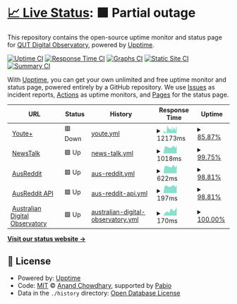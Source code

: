 # [📈 Live Status](https://QUT-Digital-Observatory.github.io/test): <!--live status--> **🟧 Partial outage**

This repository contains the open-source uptime monitor and status page for [QUT Digital Observatory](https://www.qut.edu.au/digital-observatory), powered by [Upptime](https://github.com/upptime/upptime).

[![Uptime CI](https://github.com/QUT-Digital-Observatory/test/workflows/Uptime%20CI/badge.svg)](https://github.com/QUT-Digital-Observatory/test/actions?query=workflow%3A%22Uptime+CI%22)
[![Response Time CI](https://github.com/QUT-Digital-Observatory/test/workflows/Response%20Time%20CI/badge.svg)](https://github.com/QUT-Digital-Observatory/test/actions?query=workflow%3A%22Response+Time+CI%22)
[![Graphs CI](https://github.com/QUT-Digital-Observatory/test/workflows/Graphs%20CI/badge.svg)](https://github.com/QUT-Digital-Observatory/test/actions?query=workflow%3A%22Graphs+CI%22)
[![Static Site CI](https://github.com/QUT-Digital-Observatory/test/workflows/Static%20Site%20CI/badge.svg)](https://github.com/QUT-Digital-Observatory/test/actions?query=workflow%3A%22Static+Site+CI%22)
[![Summary CI](https://github.com/QUT-Digital-Observatory/test/workflows/Summary%20CI/badge.svg)](https://github.com/QUT-Digital-Observatory/test/actions?query=workflow%3A%22Summary+CI%22)

With [Upptime](https://upptime.js.org), you can get your own unlimited and free uptime monitor and status page, powered entirely by a GitHub repository. We use [Issues](https://github.com/QUT-Digital-Observatory/test/issues) as incident reports, [Actions](https://github.com/QUT-Digital-Observatory/test/actions) as uptime monitors, and [Pages](https://QUT-Digital-Observatory.github.io/test) for the status page.

<!--start: status pages-->
<!-- This summary is generated by Upptime (https://github.com/upptime/upptime) -->
<!-- Do not edit this manually, your changes will be overwritten -->
<!-- prettier-ignore -->
| URL | Status | History | Response Time | Uptime |
| --- | ------ | ------- | ------------- | ------ |
| <img alt="" src="https://icons.duckduckgo.com/ip3/youteplus.digitalobservatory.net.au.ico" height="13"> [Youte+](https://youteplus.digitalobservatory.net.au/) | 🟥 Down | [youte.yml](https://github.com/QUT-Digital-Observatory/monitoring/commits/HEAD/history/youte.yml) | <details><summary><img alt="Response time graph" src="./graphs/youte/response-time-week.png" height="20"> 12173ms</summary><br><a href="https://QUT-Digital-Observatory.github.io/monitoring/history/youte"><img alt="Response time 4720" src="https://img.shields.io/endpoint?url=https%3A%2F%2Fraw.githubusercontent.com%2FQUT-Digital-Observatory%2Fmonitoring%2FHEAD%2Fapi%2Fyoute%2Fresponse-time.json"></a><br><a href="https://QUT-Digital-Observatory.github.io/monitoring/history/youte"><img alt="24-hour response time 13378" src="https://img.shields.io/endpoint?url=https%3A%2F%2Fraw.githubusercontent.com%2FQUT-Digital-Observatory%2Fmonitoring%2FHEAD%2Fapi%2Fyoute%2Fresponse-time-day.json"></a><br><a href="https://QUT-Digital-Observatory.github.io/monitoring/history/youte"><img alt="7-day response time 12173" src="https://img.shields.io/endpoint?url=https%3A%2F%2Fraw.githubusercontent.com%2FQUT-Digital-Observatory%2Fmonitoring%2FHEAD%2Fapi%2Fyoute%2Fresponse-time-week.json"></a><br><a href="https://QUT-Digital-Observatory.github.io/monitoring/history/youte"><img alt="30-day response time 10805" src="https://img.shields.io/endpoint?url=https%3A%2F%2Fraw.githubusercontent.com%2FQUT-Digital-Observatory%2Fmonitoring%2FHEAD%2Fapi%2Fyoute%2Fresponse-time-month.json"></a><br><a href="https://QUT-Digital-Observatory.github.io/monitoring/history/youte"><img alt="1-year response time 7195" src="https://img.shields.io/endpoint?url=https%3A%2F%2Fraw.githubusercontent.com%2FQUT-Digital-Observatory%2Fmonitoring%2FHEAD%2Fapi%2Fyoute%2Fresponse-time-year.json"></a></details> | <details><summary><a href="https://QUT-Digital-Observatory.github.io/monitoring/history/youte">85.87%</a></summary><a href="https://QUT-Digital-Observatory.github.io/monitoring/history/youte"><img alt="All-time uptime 98.70%" src="https://img.shields.io/endpoint?url=https%3A%2F%2Fraw.githubusercontent.com%2FQUT-Digital-Observatory%2Fmonitoring%2FHEAD%2Fapi%2Fyoute%2Fuptime.json"></a><br><a href="https://QUT-Digital-Observatory.github.io/monitoring/history/youte"><img alt="24-hour uptime 99.99%" src="https://img.shields.io/endpoint?url=https%3A%2F%2Fraw.githubusercontent.com%2FQUT-Digital-Observatory%2Fmonitoring%2FHEAD%2Fapi%2Fyoute%2Fuptime-day.json"></a><br><a href="https://QUT-Digital-Observatory.github.io/monitoring/history/youte"><img alt="7-day uptime 85.87%" src="https://img.shields.io/endpoint?url=https%3A%2F%2Fraw.githubusercontent.com%2FQUT-Digital-Observatory%2Fmonitoring%2FHEAD%2Fapi%2Fyoute%2Fuptime-week.json"></a><br><a href="https://QUT-Digital-Observatory.github.io/monitoring/history/youte"><img alt="30-day uptime 90.16%" src="https://img.shields.io/endpoint?url=https%3A%2F%2Fraw.githubusercontent.com%2FQUT-Digital-Observatory%2Fmonitoring%2FHEAD%2Fapi%2Fyoute%2Fuptime-month.json"></a><br><a href="https://QUT-Digital-Observatory.github.io/monitoring/history/youte"><img alt="1-year uptime 99.14%" src="https://img.shields.io/endpoint?url=https%3A%2F%2Fraw.githubusercontent.com%2FQUT-Digital-Observatory%2Fmonitoring%2FHEAD%2Fapi%2Fyoute%2Fuptime-year.json"></a></details>
| <img alt="" src="https://icons.duckduckgo.com/ip3/newstalk.digitalobservatory.net.au.ico" height="13"> [NewsTalk](https://newstalk.digitalobservatory.net.au/) | 🟩 Up | [news-talk.yml](https://github.com/QUT-Digital-Observatory/monitoring/commits/HEAD/history/news-talk.yml) | <details><summary><img alt="Response time graph" src="./graphs/news-talk/response-time-week.png" height="20"> 1018ms</summary><br><a href="https://QUT-Digital-Observatory.github.io/monitoring/history/news-talk"><img alt="Response time 1577" src="https://img.shields.io/endpoint?url=https%3A%2F%2Fraw.githubusercontent.com%2FQUT-Digital-Observatory%2Fmonitoring%2FHEAD%2Fapi%2Fnews-talk%2Fresponse-time.json"></a><br><a href="https://QUT-Digital-Observatory.github.io/monitoring/history/news-talk"><img alt="24-hour response time 1159" src="https://img.shields.io/endpoint?url=https%3A%2F%2Fraw.githubusercontent.com%2FQUT-Digital-Observatory%2Fmonitoring%2FHEAD%2Fapi%2Fnews-talk%2Fresponse-time-day.json"></a><br><a href="https://QUT-Digital-Observatory.github.io/monitoring/history/news-talk"><img alt="7-day response time 1018" src="https://img.shields.io/endpoint?url=https%3A%2F%2Fraw.githubusercontent.com%2FQUT-Digital-Observatory%2Fmonitoring%2FHEAD%2Fapi%2Fnews-talk%2Fresponse-time-week.json"></a><br><a href="https://QUT-Digital-Observatory.github.io/monitoring/history/news-talk"><img alt="30-day response time 3465" src="https://img.shields.io/endpoint?url=https%3A%2F%2Fraw.githubusercontent.com%2FQUT-Digital-Observatory%2Fmonitoring%2FHEAD%2Fapi%2Fnews-talk%2Fresponse-time-month.json"></a><br><a href="https://QUT-Digital-Observatory.github.io/monitoring/history/news-talk"><img alt="1-year response time 2043" src="https://img.shields.io/endpoint?url=https%3A%2F%2Fraw.githubusercontent.com%2FQUT-Digital-Observatory%2Fmonitoring%2FHEAD%2Fapi%2Fnews-talk%2Fresponse-time-year.json"></a></details> | <details><summary><a href="https://QUT-Digital-Observatory.github.io/monitoring/history/news-talk">99.75%</a></summary><a href="https://QUT-Digital-Observatory.github.io/monitoring/history/news-talk"><img alt="All-time uptime 99.52%" src="https://img.shields.io/endpoint?url=https%3A%2F%2Fraw.githubusercontent.com%2FQUT-Digital-Observatory%2Fmonitoring%2FHEAD%2Fapi%2Fnews-talk%2Fuptime.json"></a><br><a href="https://QUT-Digital-Observatory.github.io/monitoring/history/news-talk"><img alt="24-hour uptime 100.00%" src="https://img.shields.io/endpoint?url=https%3A%2F%2Fraw.githubusercontent.com%2FQUT-Digital-Observatory%2Fmonitoring%2FHEAD%2Fapi%2Fnews-talk%2Fuptime-day.json"></a><br><a href="https://QUT-Digital-Observatory.github.io/monitoring/history/news-talk"><img alt="7-day uptime 99.75%" src="https://img.shields.io/endpoint?url=https%3A%2F%2Fraw.githubusercontent.com%2FQUT-Digital-Observatory%2Fmonitoring%2FHEAD%2Fapi%2Fnews-talk%2Fuptime-week.json"></a><br><a href="https://QUT-Digital-Observatory.github.io/monitoring/history/news-talk"><img alt="30-day uptime 93.58%" src="https://img.shields.io/endpoint?url=https%3A%2F%2Fraw.githubusercontent.com%2FQUT-Digital-Observatory%2Fmonitoring%2FHEAD%2Fapi%2Fnews-talk%2Fuptime-month.json"></a><br><a href="https://QUT-Digital-Observatory.github.io/monitoring/history/news-talk"><img alt="1-year uptime 99.45%" src="https://img.shields.io/endpoint?url=https%3A%2F%2Fraw.githubusercontent.com%2FQUT-Digital-Observatory%2Fmonitoring%2FHEAD%2Fapi%2Fnews-talk%2Fuptime-year.json"></a></details>
| <img alt="" src="https://icons.duckduckgo.com/ip3/ausreddit.digitalobservatory.net.au.ico" height="13"> [AusReddit](https://ausreddit.digitalobservatory.net.au/) | 🟩 Up | [aus-reddit.yml](https://github.com/QUT-Digital-Observatory/monitoring/commits/HEAD/history/aus-reddit.yml) | <details><summary><img alt="Response time graph" src="./graphs/aus-reddit/response-time-week.png" height="20"> 622ms</summary><br><a href="https://QUT-Digital-Observatory.github.io/monitoring/history/aus-reddit"><img alt="Response time 720" src="https://img.shields.io/endpoint?url=https%3A%2F%2Fraw.githubusercontent.com%2FQUT-Digital-Observatory%2Fmonitoring%2FHEAD%2Fapi%2Faus-reddit%2Fresponse-time.json"></a><br><a href="https://QUT-Digital-Observatory.github.io/monitoring/history/aus-reddit"><img alt="24-hour response time 724" src="https://img.shields.io/endpoint?url=https%3A%2F%2Fraw.githubusercontent.com%2FQUT-Digital-Observatory%2Fmonitoring%2FHEAD%2Fapi%2Faus-reddit%2Fresponse-time-day.json"></a><br><a href="https://QUT-Digital-Observatory.github.io/monitoring/history/aus-reddit"><img alt="7-day response time 622" src="https://img.shields.io/endpoint?url=https%3A%2F%2Fraw.githubusercontent.com%2FQUT-Digital-Observatory%2Fmonitoring%2FHEAD%2Fapi%2Faus-reddit%2Fresponse-time-week.json"></a><br><a href="https://QUT-Digital-Observatory.github.io/monitoring/history/aus-reddit"><img alt="30-day response time 687" src="https://img.shields.io/endpoint?url=https%3A%2F%2Fraw.githubusercontent.com%2FQUT-Digital-Observatory%2Fmonitoring%2FHEAD%2Fapi%2Faus-reddit%2Fresponse-time-month.json"></a><br><a href="https://QUT-Digital-Observatory.github.io/monitoring/history/aus-reddit"><img alt="1-year response time 720" src="https://img.shields.io/endpoint?url=https%3A%2F%2Fraw.githubusercontent.com%2FQUT-Digital-Observatory%2Fmonitoring%2FHEAD%2Fapi%2Faus-reddit%2Fresponse-time-year.json"></a></details> | <details><summary><a href="https://QUT-Digital-Observatory.github.io/monitoring/history/aus-reddit">98.81%</a></summary><a href="https://QUT-Digital-Observatory.github.io/monitoring/history/aus-reddit"><img alt="All-time uptime 99.80%" src="https://img.shields.io/endpoint?url=https%3A%2F%2Fraw.githubusercontent.com%2FQUT-Digital-Observatory%2Fmonitoring%2FHEAD%2Fapi%2Faus-reddit%2Fuptime.json"></a><br><a href="https://QUT-Digital-Observatory.github.io/monitoring/history/aus-reddit"><img alt="24-hour uptime 100.00%" src="https://img.shields.io/endpoint?url=https%3A%2F%2Fraw.githubusercontent.com%2FQUT-Digital-Observatory%2Fmonitoring%2FHEAD%2Fapi%2Faus-reddit%2Fuptime-day.json"></a><br><a href="https://QUT-Digital-Observatory.github.io/monitoring/history/aus-reddit"><img alt="7-day uptime 98.81%" src="https://img.shields.io/endpoint?url=https%3A%2F%2Fraw.githubusercontent.com%2FQUT-Digital-Observatory%2Fmonitoring%2FHEAD%2Fapi%2Faus-reddit%2Fuptime-week.json"></a><br><a href="https://QUT-Digital-Observatory.github.io/monitoring/history/aus-reddit"><img alt="30-day uptime 99.41%" src="https://img.shields.io/endpoint?url=https%3A%2F%2Fraw.githubusercontent.com%2FQUT-Digital-Observatory%2Fmonitoring%2FHEAD%2Fapi%2Faus-reddit%2Fuptime-month.json"></a><br><a href="https://QUT-Digital-Observatory.github.io/monitoring/history/aus-reddit"><img alt="1-year uptime 99.80%" src="https://img.shields.io/endpoint?url=https%3A%2F%2Fraw.githubusercontent.com%2FQUT-Digital-Observatory%2Fmonitoring%2FHEAD%2Fapi%2Faus-reddit%2Fuptime-year.json"></a></details>
| <img alt="" src="https://icons.duckduckgo.com/ip3/ausreddit.digitalobservatory.net.au.ico" height="13"> [AusReddit API](https://ausreddit.digitalobservatory.net.au/api/v1/health/) | 🟩 Up | [aus-reddit-api.yml](https://github.com/QUT-Digital-Observatory/monitoring/commits/HEAD/history/aus-reddit-api.yml) | <details><summary><img alt="Response time graph" src="./graphs/aus-reddit-api/response-time-week.png" height="20"> 197ms</summary><br><a href="https://QUT-Digital-Observatory.github.io/monitoring/history/aus-reddit-api"><img alt="Response time 204" src="https://img.shields.io/endpoint?url=https%3A%2F%2Fraw.githubusercontent.com%2FQUT-Digital-Observatory%2Fmonitoring%2FHEAD%2Fapi%2Faus-reddit-api%2Fresponse-time.json"></a><br><a href="https://QUT-Digital-Observatory.github.io/monitoring/history/aus-reddit-api"><img alt="24-hour response time 224" src="https://img.shields.io/endpoint?url=https%3A%2F%2Fraw.githubusercontent.com%2FQUT-Digital-Observatory%2Fmonitoring%2FHEAD%2Fapi%2Faus-reddit-api%2Fresponse-time-day.json"></a><br><a href="https://QUT-Digital-Observatory.github.io/monitoring/history/aus-reddit-api"><img alt="7-day response time 197" src="https://img.shields.io/endpoint?url=https%3A%2F%2Fraw.githubusercontent.com%2FQUT-Digital-Observatory%2Fmonitoring%2FHEAD%2Fapi%2Faus-reddit-api%2Fresponse-time-week.json"></a><br><a href="https://QUT-Digital-Observatory.github.io/monitoring/history/aus-reddit-api"><img alt="30-day response time 202" src="https://img.shields.io/endpoint?url=https%3A%2F%2Fraw.githubusercontent.com%2FQUT-Digital-Observatory%2Fmonitoring%2FHEAD%2Fapi%2Faus-reddit-api%2Fresponse-time-month.json"></a><br><a href="https://QUT-Digital-Observatory.github.io/monitoring/history/aus-reddit-api"><img alt="1-year response time 204" src="https://img.shields.io/endpoint?url=https%3A%2F%2Fraw.githubusercontent.com%2FQUT-Digital-Observatory%2Fmonitoring%2FHEAD%2Fapi%2Faus-reddit-api%2Fresponse-time-year.json"></a></details> | <details><summary><a href="https://QUT-Digital-Observatory.github.io/monitoring/history/aus-reddit-api">98.81%</a></summary><a href="https://QUT-Digital-Observatory.github.io/monitoring/history/aus-reddit-api"><img alt="All-time uptime 99.73%" src="https://img.shields.io/endpoint?url=https%3A%2F%2Fraw.githubusercontent.com%2FQUT-Digital-Observatory%2Fmonitoring%2FHEAD%2Fapi%2Faus-reddit-api%2Fuptime.json"></a><br><a href="https://QUT-Digital-Observatory.github.io/monitoring/history/aus-reddit-api"><img alt="24-hour uptime 100.00%" src="https://img.shields.io/endpoint?url=https%3A%2F%2Fraw.githubusercontent.com%2FQUT-Digital-Observatory%2Fmonitoring%2FHEAD%2Fapi%2Faus-reddit-api%2Fuptime-day.json"></a><br><a href="https://QUT-Digital-Observatory.github.io/monitoring/history/aus-reddit-api"><img alt="7-day uptime 98.81%" src="https://img.shields.io/endpoint?url=https%3A%2F%2Fraw.githubusercontent.com%2FQUT-Digital-Observatory%2Fmonitoring%2FHEAD%2Fapi%2Faus-reddit-api%2Fuptime-week.json"></a><br><a href="https://QUT-Digital-Observatory.github.io/monitoring/history/aus-reddit-api"><img alt="30-day uptime 99.41%" src="https://img.shields.io/endpoint?url=https%3A%2F%2Fraw.githubusercontent.com%2FQUT-Digital-Observatory%2Fmonitoring%2FHEAD%2Fapi%2Faus-reddit-api%2Fuptime-month.json"></a><br><a href="https://QUT-Digital-Observatory.github.io/monitoring/history/aus-reddit-api"><img alt="1-year uptime 99.73%" src="https://img.shields.io/endpoint?url=https%3A%2F%2Fraw.githubusercontent.com%2FQUT-Digital-Observatory%2Fmonitoring%2FHEAD%2Fapi%2Faus-reddit-api%2Fuptime-year.json"></a></details>
| <img alt="" src="https://icons.duckduckgo.com/ip3/www.digitalobservatory.net.au.ico" height="13"> [Australian Digital Observatory](https://www.digitalobservatory.net.au/) | 🟩 Up | [australian-digital-observatory.yml](https://github.com/QUT-Digital-Observatory/monitoring/commits/HEAD/history/australian-digital-observatory.yml) | <details><summary><img alt="Response time graph" src="./graphs/australian-digital-observatory/response-time-week.png" height="20"> 170ms</summary><br><a href="https://QUT-Digital-Observatory.github.io/monitoring/history/australian-digital-observatory"><img alt="Response time 161" src="https://img.shields.io/endpoint?url=https%3A%2F%2Fraw.githubusercontent.com%2FQUT-Digital-Observatory%2Fmonitoring%2FHEAD%2Fapi%2Faustralian-digital-observatory%2Fresponse-time.json"></a><br><a href="https://QUT-Digital-Observatory.github.io/monitoring/history/australian-digital-observatory"><img alt="24-hour response time 286" src="https://img.shields.io/endpoint?url=https%3A%2F%2Fraw.githubusercontent.com%2FQUT-Digital-Observatory%2Fmonitoring%2FHEAD%2Fapi%2Faustralian-digital-observatory%2Fresponse-time-day.json"></a><br><a href="https://QUT-Digital-Observatory.github.io/monitoring/history/australian-digital-observatory"><img alt="7-day response time 170" src="https://img.shields.io/endpoint?url=https%3A%2F%2Fraw.githubusercontent.com%2FQUT-Digital-Observatory%2Fmonitoring%2FHEAD%2Fapi%2Faustralian-digital-observatory%2Fresponse-time-week.json"></a><br><a href="https://QUT-Digital-Observatory.github.io/monitoring/history/australian-digital-observatory"><img alt="30-day response time 179" src="https://img.shields.io/endpoint?url=https%3A%2F%2Fraw.githubusercontent.com%2FQUT-Digital-Observatory%2Fmonitoring%2FHEAD%2Fapi%2Faustralian-digital-observatory%2Fresponse-time-month.json"></a><br><a href="https://QUT-Digital-Observatory.github.io/monitoring/history/australian-digital-observatory"><img alt="1-year response time 169" src="https://img.shields.io/endpoint?url=https%3A%2F%2Fraw.githubusercontent.com%2FQUT-Digital-Observatory%2Fmonitoring%2FHEAD%2Fapi%2Faustralian-digital-observatory%2Fresponse-time-year.json"></a></details> | <details><summary><a href="https://QUT-Digital-Observatory.github.io/monitoring/history/australian-digital-observatory">100.00%</a></summary><a href="https://QUT-Digital-Observatory.github.io/monitoring/history/australian-digital-observatory"><img alt="All-time uptime 100.00%" src="https://img.shields.io/endpoint?url=https%3A%2F%2Fraw.githubusercontent.com%2FQUT-Digital-Observatory%2Fmonitoring%2FHEAD%2Fapi%2Faustralian-digital-observatory%2Fuptime.json"></a><br><a href="https://QUT-Digital-Observatory.github.io/monitoring/history/australian-digital-observatory"><img alt="24-hour uptime 100.00%" src="https://img.shields.io/endpoint?url=https%3A%2F%2Fraw.githubusercontent.com%2FQUT-Digital-Observatory%2Fmonitoring%2FHEAD%2Fapi%2Faustralian-digital-observatory%2Fuptime-day.json"></a><br><a href="https://QUT-Digital-Observatory.github.io/monitoring/history/australian-digital-observatory"><img alt="7-day uptime 100.00%" src="https://img.shields.io/endpoint?url=https%3A%2F%2Fraw.githubusercontent.com%2FQUT-Digital-Observatory%2Fmonitoring%2FHEAD%2Fapi%2Faustralian-digital-observatory%2Fuptime-week.json"></a><br><a href="https://QUT-Digital-Observatory.github.io/monitoring/history/australian-digital-observatory"><img alt="30-day uptime 100.00%" src="https://img.shields.io/endpoint?url=https%3A%2F%2Fraw.githubusercontent.com%2FQUT-Digital-Observatory%2Fmonitoring%2FHEAD%2Fapi%2Faustralian-digital-observatory%2Fuptime-month.json"></a><br><a href="https://QUT-Digital-Observatory.github.io/monitoring/history/australian-digital-observatory"><img alt="1-year uptime 100.00%" src="https://img.shields.io/endpoint?url=https%3A%2F%2Fraw.githubusercontent.com%2FQUT-Digital-Observatory%2Fmonitoring%2FHEAD%2Fapi%2Faustralian-digital-observatory%2Fuptime-year.json"></a></details>

<!--end: status pages-->

[**Visit our status website →**](https://QUT-Digital-Observatory.github.io/monitoring)

## 📄 License

- Powered by: [Upptime](https://github.com/upptime/upptime)
- Code: [MIT](./LICENSE) © [Anand Chowdhary](https://anandchowdhary.com), supported by [Pabio](https://pabio.com)
- Data in the `./history` directory: [Open Database License](https://opendatacommons.org/licenses/odbl/1-0/)
